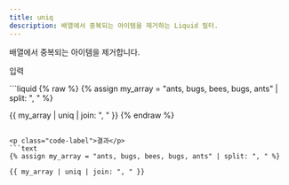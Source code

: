 ```yaml
---
title: uniq
description: 배열에서 중복되는 아이템을 제거하는 Liquid 필터.
---
```


배열에서 중복되는 아이템을 제거합니다.

<p class="code-label">입력</p>
```liquid
{% raw %}
{% assign my_array = "ants, bugs, bees, bugs, ants" | split: ", " %}

{{ my_array | uniq | join: ", " }}
{% endraw %}
```

<p class="code-label">결과</p>
```text
{% assign my_array = "ants, bugs, bees, bugs, ants" | split: ", " %}

{{ my_array | uniq | join: ", " }}
```
